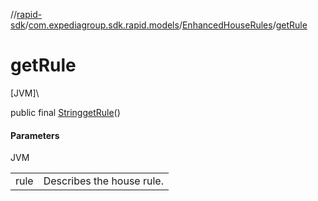 //[rapid-sdk](../../../index.md)/[com.expediagroup.sdk.rapid.models](../index.md)/[EnhancedHouseRules](index.md)/[getRule](get-rule.md)

# getRule

[JVM]\

public final [String](https://docs.oracle.com/javase/8/docs/api/java/lang/String.html)[getRule](get-rule.md)()

#### Parameters

JVM

| | |
|---|---|
| rule | Describes the house rule. |

